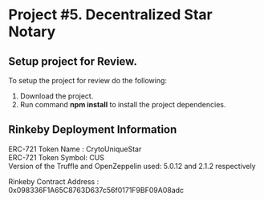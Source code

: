 # Project #5. Decentralized Star Notary

## Setup project for Review.

To setup the project for review do the following:
1. Download the project.
2. Run command __npm install__ to install the project dependencies.

## Rinkeby Deployment Information

ERC-721 Token Name : CrytoUniqueStar  
ERC-721 Token Symbol: CUS   
Version of the Truffle and OpenZeppelin used: 5.0.12 and 2.1.2 respectively  

Rinkeby Contract Address : 0x098336F1A65C8763D637c56f0171F9BF09A08adc


